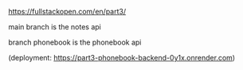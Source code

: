 https://fullstackopen.com/en/part3/

main branch is the notes api

branch phonebook is the phonebook api 

(deployment: https://part3-phonebook-backend-0y1x.onrender.com)
